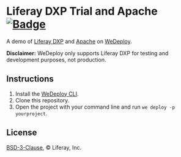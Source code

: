 # Liferay DXP Trial and Apache [![Badge](https://img.shields.io/badge/built%20with-wedeploy-00d46a.svg?style=flat)](http://wedeploy.com)

A demo of [Liferay DXP](https://liferay.com) and [Apache](https://hub.docker.com/_/httpd/) on [WeDeploy](https://wedeploy.com/).

**Disclaimer:** WeDeploy only supports Liferay DXP for testing and development purposes, not production.

## Instructions

1. Install the [WeDeploy CLI](https://wedeploy.com/docs/intro/using-the-command-line/).
2. Clone this repository.
3. Open the project with your command line and run `we deploy -p yourproject`.

## License

[BSD-3-Clause](./LICENSE.md), © Liferay, Inc.
